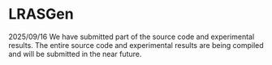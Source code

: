 # LRASGen

2025/09/16 We have submitted part of the source code and experimental results. The entire source code and experimental results are being compiled and will be submitted in the near future.